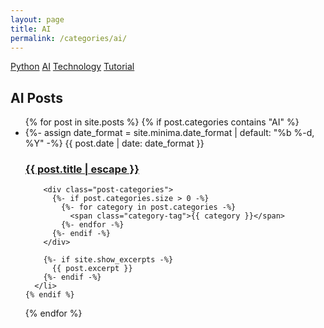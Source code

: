 ```yaml
---
layout: page
title: AI
permalink: /categories/ai/
---
```


<div class="category-buttons">
  <a href="/categories/python" class="category-button python">Python</a>
  <a href="/categories/ai" class="category-button ai">AI</a>
  <a href="/categories/technology" class="category-button technology">Technology</a>
  <a href="/categories/tutorial" class="category-button tutorial">Tutorial</a>
</div>

<h2>AI Posts</h2>

<ul class="post-list">
  {% for post in site.posts %}
    {% if post.categories contains "AI" %}
      <li>
        {%- assign date_format = site.minima.date_format | default: "%b %-d, %Y" -%}
        <span class="post-meta">{{ post.date | date: date_format }}</span>
        <h3>
          <a class="post-link" href="{{ post.url | relative_url }}">
            {{ post.title | escape }}
          </a>
        </h3>
        
        <div class="post-categories">
          {%- if post.categories.size > 0 -%}
            {%- for category in post.categories -%}
              <span class="category-tag">{{ category }}</span>
            {%- endfor -%}
          {%- endif -%}
        </div>
        
        {%- if site.show_excerpts -%}
          {{ post.excerpt }}
        {%- endif -%}
      </li>
    {% endif %}
  {% endfor %}
</ul>